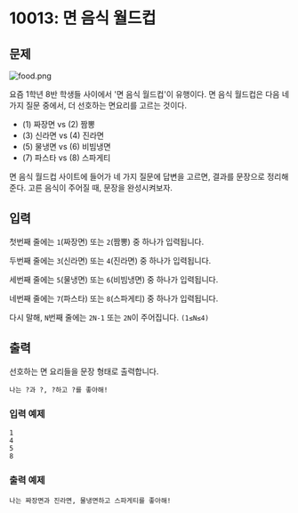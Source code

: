 # 10013: 면 음식 월드컵

## 문제

![food.png](food.png)

요즘 1학년 8반 학생들 사이에서 '면 음식 월드컵'이 유행이다. 면 음식 월드컵은 다음 네 가지 질문 중에서, 더 선호하는 면요리를 고르는 것이다.

* (1) 짜장면 vs (2) 짬뽕
* (3) 신라면 vs (4) 진라면
* (5) 물냉면 vs (6) 비빔냉면
* (7) 파스타 vs (8) 스파게티

면 음식 월드컵 사이트에 들어가 네 가지 질문에 답변을 고르면, 결과를 문장으로 정리해준다. 고른 음식이 주어질 때, 문장을 완성시켜보자.

## 입력
첫번째 줄에는 `1`(짜장면) 또는 `2`(짬뽕) 중 하나가 입력됩니다.

두번째 줄에는 `3`(신라면) 또는 `4`(진라면) 중 하나가 입력됩니다.

세번째 줄에는 `5`(물냉면) 또는 `6`(비빔냉면) 중 하나가 입력됩니다.

네번째 줄에는 `7`(파스타) 또는 `8`(스파게티) 중 하나가 입력됩니다.

다시 말해, `N`번째 줄에는 `2N-1` 또는 `2N`이 주어집니다. `(1≤N≤4)`

## 출력
선호하는 면 요리들을 문장 형태로 출력합니다.

`나는 ?과 ?, ?하고 ?를 좋아해!`

### 입력 예제
```
1
4
5
8
```

### 출력 예제
```
나는 짜장면과 진라면, 물냉면하고 스파게티를 좋아해!
```
